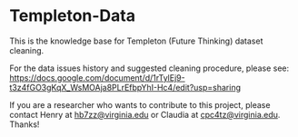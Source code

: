 # Templeton-Data
This is the knowledge base for Templeton (Future Thinking) dataset cleaning.

For the data issues history and suggested cleaning procedure, please see:
https://docs.google.com/document/d/1rTylEj9-t3z4fGO3gKqX_WsMOAja8PLrEfbpYhI-Hc4/edit?usp=sharing

If you are a researcher who wants to contribute to this project, please contact Henry at hb7zz@virginia.edu or Claudia at cpc4tz@virginia.edu. Thanks!
